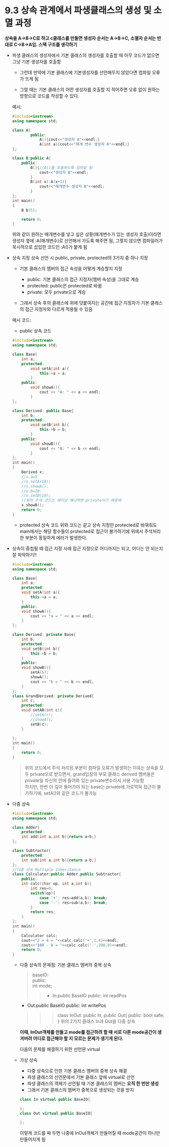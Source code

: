 9.3 상속 관계에서 파생클래스의 생성 및 소멸 과정
==============================================
**상속을 A->B->C로 하고 c클래스를 만들면 생성자 순서는 A->B->C, 소멸자 순서는 반대로 C->B->A임. 스택 구조를 생각하기**

+ 파생 클래스의 생성자에서 기본 클래스의 생성자를 호출할 때 아무 코드가 없으면 그냥 기본 생성자를 호출함
    - 그런데 만약에 기본 클래스에 기본생성자를 선언해두지 않았다면 컴파일 오류가 뜨게 됨

    - 그럴 때는 기본 클래스의 어떤 생성자를 호출할 지 적어주면 오류 없이 원하는 방향으로 코드를 작성할 수 있다.

    예시:

    ```cpp
    #include<iostream>
    using namespace std;

    class A{
            public:
                A(){cout<<"생성자 A"<<endl;}
                A(int a){cout<<"매개 변수 생성자 A"<<endl;}
    };

    class B:public A{
        public:
            B(){//A()를 호출하도록 컴파일 됨
                cout<<"생성자 B"<<endl;
            }
            B(int x):A(x+3){
                cout<<"매개변수 생성자 B"<<endl;
            }
    };
    int main()
    {
        B b(5);

        return 0;
    }
    ```
    위와 같이 원하는 매개변수를 넣고 싶은 상황(매개변수가 있는 생성자 호출)이라면 생성자 옆에 :A(매개변수)로 선언해서 가도록 해주면 됨, 그렇지 않으면 컴파일러가 묵시적으로 삽입한 코드인 :A()가 붙게 됨

+ 상속 지정
    상속 선언 시 public, private, protected의 3가지 중 하나 지정
    - 기본 클래스의 멤버의 접근 속성을 어떻게 계승할지 지정
        * public: 기본 클래스의 접근 지정자(멤버 속성)을 그대로 계승
        * protected: public은 protected로 바뀜
        * private: 모두 private으로 계승
    
    - 그래서 상속 후의 클래스에 위에 덧붙여지는 공간에 접근 지정자가 기본 클래스의 접근 지정자와 다르게 적용될 수 있음

    예시 코드: 
    * public 상속 코드
    ```cpp
    #include<iostream>
    using namespace std;

    class Base{
        int a;
        protected:
            void setA(int a){
                this->a = a;
            }   
        public:
            void showA(){
                cout << "A: " << a << endl;
            }
    };

    class Derived: public Base{
        int b;
        protected:
            void setB(int b){
                this->b = b;
            }
        public:
            void showB(){
                cout << "B: " << b << endl;
            }
    };
    int main()
    {
        Derived x;
        //x.a=5
        //x.setA(10);
        //x.showA();
        //x.b=20;
        //x.setB(10);
        //위의 주석 코드는 에러남 왜냐하면 private이기 때문에
        x.showB();
        return 0;
    }
    ```
    * protected 상속 코드
        위와 코드는 같고 상속 지정만 protected로 바꿔줘도 main에서는 해당 함수들이 protected로 접근이 불가하기에 위에서 주석처리한 부분이 동일하게 에러가 발생한다.

+ 상속이 중첩될 때 접근 지정 사례
    접근 지정으로 어디까지는 되고, 어디는 안 되는지 잘 파악하기!!
    ```cpp
    #include<iostream>
    using namespace std;

    class Base{
        int a;
        protected:
        void setA(int a){
            this->a = a;
        }
        public:
        void showA(){
            cout << "a = " << a << endl;
        }
    };

    class Derived: private Base{
        int b;
        protected:
        void setB(int b){
            this->b = b;
        }
        public:
        void showB(){
            setA(5);
            showA();
            cout << "b = " << b << endl;
        }
    };
    class GrandDerived: private Derived{
        int c;
        protected:
        void setAB(int c){
            //setA(c);
            //showA();
            setB(c);
        }
        
    };
    int main()
    {
        return 0;
    }
    ```
    > 위의 코드에서 주석 처리된 부분이 컴파일 오류가 발생하는 이유는 상속을 모두 private으로 받으면서, grand입장의 부모 클래스 derived 멤버들은 private일 자신의 안에 들어와 있는 private변수라서 사용 가능함<br> 하지만, 한번 더 깊이 들어가야 되는 base는 private에 가로막혀 접근이 불가하기에, setA()와 같은 코드가 불가능

+ 다중 상속
    ```cpp
    #include<iostream>
    using namespace std;

    class Adder{
        protected:
        int add(int a,int b){return a+b;}
    };

    class Subtractor{
        protected:
        int sub(int a,int b){return a-b;}
    };
    //다중 상속 Multiple Inheritance
    class Calculator:public Adder,public Subtractor{
        public:
        int calc(char op, int a,int b){
            int res=0;
            switch(op){
                case '+': res=add(a,b); break;
                case '-': res=sub(a,b); break;
            }
            return res;
        }
    };
    int main()
    {
        Calculator calc;
        cout<<"2 + 4 = "<<calc.calc('+',2,4)<<endl;
        cout<<"100 - 8 = "<<calc.calc('-',100,8)<<endl;
        return 0;
    }
    ```

    * 다중 상속의 문제점: 기본 클래스 멤버의 중복 상속
        > baseIO: <br> public: <br>int mode;
        >>* In:public BaseIO public: int readPos 
        * Out:public BaseIO public: int writePos
        >>> class InOut: public In, public Out{
            public: bool safe;
        }
        위의 2가지 클래스 In과 Out을 다중 상속

        **이때, InOut객체를 만들고 mode를 접근하려 할 때 서로 다른 mode공간이 생겨버려 어디로 접근해야 할 지 모르는 문제가 생기게 된다.**

        다음의 문제를 해결하기 위한 선언문 virtual

    * 가상 상속
        - 다중 상속으로 인한 기본 클래스 멤버의 중복 상속 해결
        - 파생 클래스의 선언문에서 기본 클래스 앞에 virtual로 선언
        - 파생 클래스의 객체가 선언될 때 기본 클래스의 멤버는 **오직 한 번만 생성**
        - 그래서 기본 클래스의 멤버가 중복으로 생성되는 것을 방지
        ```cpp
        class In virtual public BaseIO{

        };
        class Out virtual public BaseIO{

        };
        ```
        이렇게 코드를 짜 두면 나중에 InOut객체가 만들어질 때 mode공간이 하나만 만들어지게 됨

